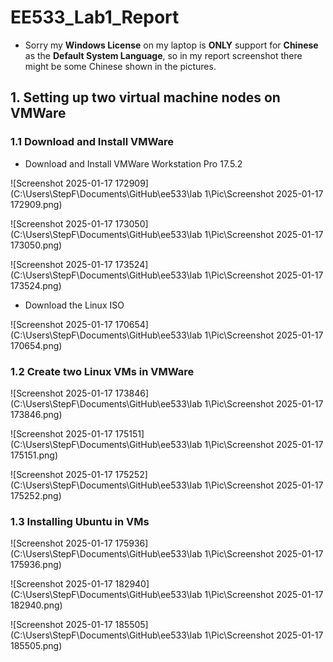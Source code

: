 # EE533_Lab1_Report

* Sorry my **Windows License** on my laptop is **ONLY** support for **Chinese** as the **Default System Language**, so in my report screenshot there might be some Chinese shown in the pictures.

## 1. Setting up two virtual machine nodes on VMWare

### 1.1 Download and Install VMWare

* Download and Install VMWare Workstation Pro 17.5.2

![Screenshot 2025-01-17 172909](C:\Users\StepF\Documents\GitHub\ee533\lab 1\Pic\Screenshot 2025-01-17 172909.png)

![Screenshot 2025-01-17 173050](C:\Users\StepF\Documents\GitHub\ee533\lab 1\Pic\Screenshot 2025-01-17 173050.png)

![Screenshot 2025-01-17 173524](C:\Users\StepF\Documents\GitHub\ee533\lab 1\Pic\Screenshot 2025-01-17 173524.png)

* Download the Linux ISO

![Screenshot 2025-01-17 170654](C:\Users\StepF\Documents\GitHub\ee533\lab 1\Pic\Screenshot 2025-01-17 170654.png)

### 1.2 Create two Linux VMs in VMWare

![Screenshot 2025-01-17 173846](C:\Users\StepF\Documents\GitHub\ee533\lab 1\Pic\Screenshot 2025-01-17 173846.png)

![Screenshot 2025-01-17 175151](C:\Users\StepF\Documents\GitHub\ee533\lab 1\Pic\Screenshot 2025-01-17 175151.png)

![Screenshot 2025-01-17 175252](C:\Users\StepF\Documents\GitHub\ee533\lab 1\Pic\Screenshot 2025-01-17 175252.png)

### 1.3 Installing Ubuntu in VMs

![Screenshot 2025-01-17 175936](C:\Users\StepF\Documents\GitHub\ee533\lab 1\Pic\Screenshot 2025-01-17 175936.png)

![Screenshot 2025-01-17 182940](C:\Users\StepF\Documents\GitHub\ee533\lab 1\Pic\Screenshot 2025-01-17 182940.png)

![Screenshot 2025-01-17 185505](C:\Users\StepF\Documents\GitHub\ee533\lab 1\Pic\Screenshot 2025-01-17 185505.png)

